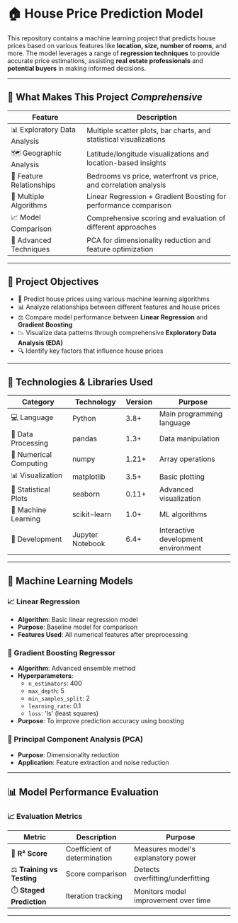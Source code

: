 # 🏠 House Price Prediction Model

This repository contains a machine learning project that predicts house prices based on various features like **location, size, number of rooms**, and more. The model leverages a range of **regression techniques** to provide accurate price estimations, assisting **real estate professionals** and **potential buyers** in making informed decisions.

---

## 📌 What Makes This Project *Comprehensive*

| **Feature**               | **Description**                                                              |
|---------------------------|------------------------------------------------------------------------------|
| 📊 Exploratory Data Analysis | Multiple scatter plots, bar charts, and statistical visualizations            |
| 🗺️ Geographic Analysis       | Latitude/longitude visualizations and location-based insights                 |
| 🔗 Feature Relationships     | Bedrooms vs price, waterfront vs price, and correlation analysis            |
| 🤖 Multiple Algorithms       | Linear Regression + Gradient Boosting for performance comparison             |
| 📈 Model Comparison          | Comprehensive scoring and evaluation of different approaches                 |
| 🔬 Advanced Techniques       | PCA for dimensionality reduction and feature optimization                    |

---

## 🎯 Project Objectives

- 🧠 Predict house prices using various machine learning algorithms  
- 📊 Analyze relationships between different features and house prices  
- ⚖️ Compare model performance between **Linear Regression** and **Gradient Boosting**  
- 📉 Visualize data patterns through comprehensive **Exploratory Data Analysis (EDA)**  
- 🔍 Identify key factors that influence house prices  

---

## 🔧 Technologies & Libraries Used

| **Category**          | **Technology**      | **Version** | **Purpose**                          |
|-----------------------|---------------------|-------------|--------------------------------------|
| 💻 Language            | Python              | 3.8+        | Main programming language             |
| 🧮 Data Processing     | pandas              | 1.3+        | Data manipulation                     |
| 📐 Numerical Computing | numpy               | 1.21+       | Array operations                      |
| 📊 Visualization       | matplotlib          | 3.5+        | Basic plotting                        |
| 🎨 Statistical Plots   | seaborn             | 0.11+       | Advanced visualization                |
| 🤖 Machine Learning    | scikit-learn        | 1.0+        | ML algorithms                         |
| 📓 Development         | Jupyter Notebook    | 6.4+        | Interactive development environment   |

---

## 🤖 Machine Learning Models

### 📈 Linear Regression
- **Algorithm**: Basic linear regression model  
- **Purpose**: Baseline model for comparison  
- **Features Used**: All numerical features after preprocessing  

### 🚀 Gradient Boosting Regressor
- **Algorithm**: Advanced ensemble method  
- **Hyperparameters**:
  - `n_estimators`: 400  
  - `max_depth`: 5  
  - `min_samples_split`: 2  
  - `learning_rate`: 0.1  
  - `loss`: 'ls' (least squares)  
- **Purpose**: To improve prediction accuracy using boosting  

### 🔬 Principal Component Analysis (PCA)
- **Purpose**: Dimensionality reduction  
- **Application**: Feature extraction and noise reduction  

---

## 📊 Model Performance Evaluation

### 📈 Evaluation Metrics

| **Metric**              | **Description**                    | **Purpose**                                |
|-------------------------|------------------------------------|--------------------------------------------|
| 🎯 **R² Score**         | Coefficient of determination       | Measures model's explanatory power         |
| ⚖️ **Training vs Testing** | Score comparison                  | Detects overfitting/underfitting           |
| ⏱️ **Staged Prediction** | Iteration tracking                | Monitors model improvement over time       |

---


